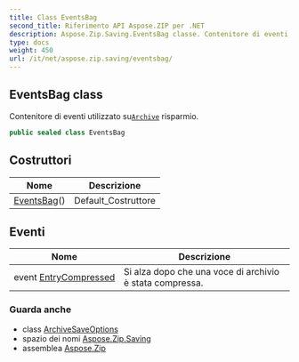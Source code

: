 ```yaml
---
title: Class EventsBag
second_title: Riferimento API Aspose.ZIP per .NET
description: Aspose.Zip.Saving.EventsBag classe. Contenitore di eventi utilizzato suArchive risparmio.
type: docs
weight: 450
url: /it/net/aspose.zip.saving/eventsbag/
---
```

## EventsBag class

Contenitore di eventi utilizzato su[`Archive`](../../aspose.zip/archive/) risparmio.

```csharp
public sealed class EventsBag
```

## Costruttori

| Nome | Descrizione |
| --- | --- |
| [EventsBag](eventsbag/)() | Default_Costruttore |

## Eventi

| Nome | Descrizione |
| --- | --- |
| event [EntryCompressed](../../aspose.zip.saving/eventsbag/entrycompressed/) | Si alza dopo che una voce di archivio è stata compressa. |

### Guarda anche

* class [ArchiveSaveOptions](../archivesaveoptions/)
* spazio dei nomi [Aspose.Zip.Saving](../../aspose.zip.saving/)
* assemblea [Aspose.Zip](../../)


